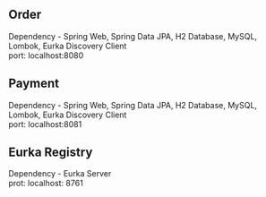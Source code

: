 Order 
-----
Dependency - Spring Web, Spring Data JPA, H2 Database, MySQL, Lombok, Eurka Discovery Client    
port: localhost:8080

Payment
--------
Dependency - Spring Web, Spring Data JPA, H2 Database, MySQL, Lombok, Eurka Discovery Client      
port: localhost:8081

Eurka Registry
---------------
Dependency - Eurka Server  
prot: localhost: 8761


